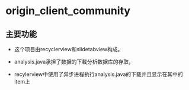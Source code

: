 # origin_client_community

## 主要功能

- 这个项目由recyclerview和slidetabview构成。

- analysis.java承担了数据的下载分析数据库的存取，

- recylerview中使用了异步进程执行analysis.java的下载并且显示在其中的item上
